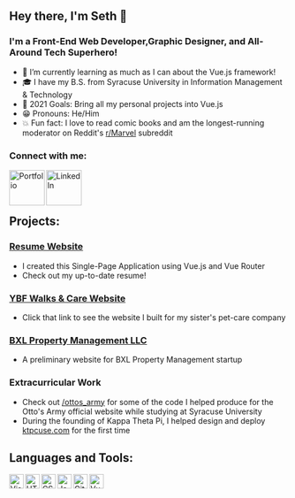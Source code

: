 ## Hey there, I'm Seth 👋

### I'm a Front-End Web Developer,Graphic Designer, and All-Around Tech Superhero!

- 🔎  I’m currently learning as much as I can about the Vue.js framework!
- 🎓  I have my B.S. from Syracuse University in Information Management & Technology
- 🎯  2021 Goals: Bring all my personal projects into Vue.js
- 😁  Pronouns: He/Him
- 💥  Fun fact: I love to read comic books and am the longest-running moderator on Reddit's [r/Marvel] subreddit

### Connect with me:

[<img align="left" alt="Portfolio" width="64px" src="https://i.imgur.com/LjDq7YY.png" />][Resume Website]
[<img align="left" alt="LinkedIn" width="64px" src="https://i.imgur.com/TBzP4KS.png" />][Linkedin]

<br />
<br />
<br />

## Projects:

### [Resume Website]
- I created this Single-Page Application using Vue.js and Vue Router
- Check out my up-to-date resume!

### [YBF Walks & Care Website]
- Click that link to see the website I built for my sister's pet-care company

### [BXL Property Management LLC]
- A preliminary website for BXL Property Management startup

### Extracurricular Work
- Check out [/ottos_army] for some of the code I helped produce for the Otto's Army official website while studying at Syracuse University
- During the founding of Kappa Theta Pi, I helped design and deploy [ktpcuse.com] for the first time

## Languages and Tools:

<img align="left" alt="Visual Studio Code" width="26px" src="https://cdn0.iconfinder.com/data/icons/social-media-logo-4/32/Social_Media_vs_code_visual_studio_code-512.png" />
<img align="left" alt="HTML5" width="26px" src="https://images.vexels.com/media/users/3/166383/isolated/preview/6024bc5746d7436c727825dc4fc23c22-html-programming-language-icon-by-vexels.png" />
<img align="left" alt="CSS3" width="26px" src="https://i.pinimg.com/originals/eb/7e/20/eb7e20e646f5b7ec9ed4f8f78a5dee8f.png" />
<img align="left" alt="JavaScript" width="26px" src="https://cdn.iconscout.com/icon/free/png-256/javascript-2752148-2284965.png" />
<img align="left" alt="Git" width="26px" src="https://cdn0.iconfinder.com/data/icons/shift-logotypes/32/Github-512.png" />
<img align="left" alt="Vue.js" width= "26px" src="https://cdn3.iconfinder.com/data/icons/logos-and-brands-adobe/512/367_Vuejs-512.png" />

<br />
<br />

[r/Marvel]: https://www.reddit.com/r/marvel
[Resume Website]: https://www.sethbenw.com
[Linkedin]: https://www.linkedin.com/in/sethbenw/
[YBF Walks & Care Website]: https://ybfcare.github.io/
[BXL Property Management LLC]: https://www.bxlmgmt.com/
[/ottos_army]: https://github.com/sethbenw/ottos_army
[ktpcuse.com]: https://github.com/nmmoffit-su/OrangeDirections
